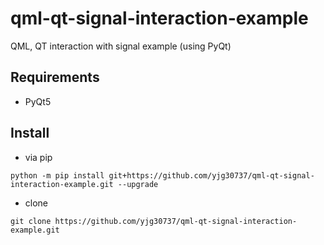 # qml-qt-signal-interaction-example
QML, QT interaction with signal example (using PyQt)

## Requirements
* PyQt5

## Install
* via pip

`python -m pip install git+https://github.com/yjg30737/qml-qt-signal-interaction-example.git --upgrade`
* clone

`git clone https://github.com/yjg30737/qml-qt-signal-interaction-example.git`
